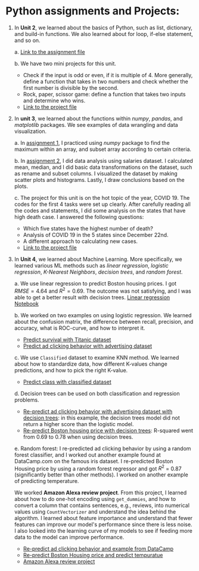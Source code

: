 # Python assignments and Projects:

1. In **Unit 2**, we learned about the basics of Python, such as list, dictionary, and build-in functions. We also learned about for loop, if-else statement, and so on. 

   a. [Link to the assignment file](https://github.com/XiaonaZhou/data_analytics_2/blob/main/Python/Unit_2/Unit_2_lesson_2%263%264%265%266.ipynb)
   
   b. We have two mini projects for this unit.
      - Check if the input is odd or even, if it is multiple of 4. More generally, define a function that takes in two numbers and check whether the first number is divisible by the second. 
      - Rock, paper, scissor game: define a function that takes two inputs and determine who wins. 
      - [Link to the project file](https://github.com/XiaonaZhou/data_analytics_2/blob/main/Python/Unit_2/Python_Project_Odd_or_Even_and__Rock_Paper_Scissors.ipynb)
      
2. In **unit 3**, we learned about the functions within *numpy*, *pandas*, and *matplotlib* packages. We see examples of data wrangling and data visualization. 
   
   a. In [assignment 1](https://github.com/XiaonaZhou/data_analytics_2/blob/main/Python/Unit_3/Unit3_NumPy_Assignment_1.ipynb), I practiced using *numpy* package to find the maximum within an array, and subset array according to certain criteria. 
   
   b. In [assignment 2](https://github.com/XiaonaZhou/data_analytics_2/blob/main/Python/Unit_3/Unit3_Python_Advanced_Pandas_DataWrangling_Assignment.ipynb), I did data analysis using salaries dataset. I calculated mean, median, and I did basic data transformations on the dataset, such as rename and subset columns. I visualized the dataset by making scatter plots and histograms. Lastly, I draw conclusions based on the plots. 
   
   c. The project for this unit is on the hot topic of the year, COVID 19. The codes for the first 4 tasks were set up clearly. After carefully reading all the codes and statements, I did some analysis on the states that have high death case. I answered the following questions:
   
      - Which five states have the highest number of death?
      - Analysis of COVID 19 in the 5 states since December 22nd. 
      - A different approach to calculating new cases. 
      - [Link to the project file](https://github.com/XiaonaZhou/data_analytics_2/blob/main/Python/Unit_3/COVID19_DATA_ANALYSIS.ipynb)
3. In **Unit 4**, we learned about Machine Learning. More specifically, we learned various ML methods such as *linear regression*, *logistic regression*, *K-Nearest Neighbors*, *decision trees*, and *random forest*. 

   a. We use linear regression to predict Boston housing prices. I got $RMSE=4.64$ and $R^2=0.69$. The outcome was not satisfying, and I was able to get a better result with decision trees. [Linear regression Notebook](https://github.com/XiaonaZhou/data_analytics_2/blob/main/Python/Unit_4/Linear_Regression_Boston_Housing_Guided_Project.ipynb)
   
   b. We worked on two examples on using logistic regression. We learned about the confusion matrix, the difference between recall, precision, and accuracy, what is ROC-curve, and how to interpret it.    
   
      - [Predict survival with Titanic dataset](https://github.com/XiaonaZhou/data_analytics_2/blob/main/Python/Unit_4/Logistic_Regression_Titanic_Class_Notes.ipynb)
      - [Predict ad clicking behavior with advertising dataset](https://github.com/XiaonaZhou/data_analytics_2/blob/main/Python/Unit_4/Logistic_regression_predict_ad_click.ipynb)
      
   c. We use `Classified` dataset to examine KNN method. We learned about how to standardize data, how different K-values change predictions, and how to pick the right K-value.
      - [Predict class with classified dataset](https://github.com/XiaonaZhou/data_analytics_2/blob/main/Python/Unit_4/KNN_with_Classified_dataset.ipynb)
      
   d. Decision trees can be used on both classification and regression problems. 
      - [Re-predict ad clicking behavior with advertising dataset with decision trees](https://github.com/XiaonaZhou/data_analytics_2/blob/main/Python/Unit_4/Decision_Tree_Classification.ipynb): in this example, the decision trees model did not return a higher score than the logistic model.
      - [Re-predict Boston housing price with decision trees](https://github.com/XiaonaZhou/data_analytics_2/blob/main/Python/Unit_4/Decision_Tree_Regression.ipynb): R-squared went from 0.69 to 0.78 when using decision trees. 
      
   e. Random forest: I re-predicted ad clicking behavior by using a random forest classifier, and I worked out another example found at DataCamp.com on the famous iris dataset. I re-predicted Boston Housing price by using a random forest regressor and got $R^2$ = 0.87 (significantly better than other methods). I worked on another example of predicting temperature. 
   
   We worked **Amazon Alexa review project**. From this project, I learned about how to do one-hot encoding using `get_dummies`, and how to convert a column that contains sentences, e.g., reviews,  into numerical values using `CountVectorizer` and understand the idea behind the algorithm. I learned about feature importance and understand that fewer features can improve our model's performance since there is less noise. I also looked into the learning curve of my models to see if feeding more data to the model can improve performance. 
      - [Re-predict ad clicking behavior and example from DataCamp](https://github.com/XiaonaZhou/data_analytics_2/blob/main/Python/Unit_4/Random_forest_classification.ipynb)
      - [Re-predict Boston Housing price and predict tempuratue](https://github.com/XiaonaZhou/data_analytics_2/blob/main/Python/Unit_4/Random_forest_regression.ipynb)
      - [Amazon Alexa review project](https://github.com/XiaonaZhou/data_analytics_2/blob/main/Python/Unit_4/Amazon_Alexa_Review_RandomForest_Classifications_Guided_Project.ipynb)
